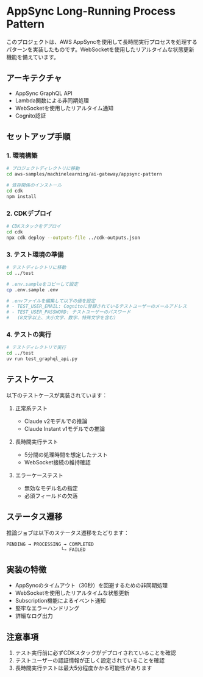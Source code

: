 # AppSync Long-Running Process Pattern

このプロジェクトは、AWS AppSyncを使用して長時間実行プロセスを処理するパターンを実装したものです。WebSocketを使用したリアルタイムな状態更新機能を備えています。

## アーキテクチャ

- AppSync GraphQL API
- Lambda関数による非同期処理
- WebSocketを使用したリアルタイム通知
- Cognito認証

## セットアップ手順

### 1. 環境構築

```bash
# プロジェクトディレクトリに移動
cd aws-samples/machinelearning/ai-gateway/appsync-pattern

# 依存関係のインストール
cd cdk
npm install
```

### 2. CDKデプロイ

```bash
# CDKスタックをデプロイ
cd cdk
npx cdk deploy --outputs-file ../cdk-outputs.json
```

### 3. テスト環境の準備

```bash
# テストディレクトリに移動
cd ../test

# .env.sampleをコピーして設定
cp .env.sample .env

# .envファイルを編集して以下の値を設定
# - TEST_USER_EMAIL: Cognitoに登録されているテストユーザーのメールアドレス
# - TEST_USER_PASSWORD: テストユーザーのパスワード
#   (8文字以上、大小文字、数字、特殊文字を含む)
```

### 4. テストの実行

```bash
# テストディレクトリで実行
cd ../test
uv run test_graphql_api.py
```

## テストケース

以下のテストケースが実装されています：

1. 正常系テスト
   - Claude v2モデルでの推論
   - Claude Instant v1モデルでの推論

2. 長時間実行テスト
   - 5分間の処理時間を想定したテスト
   - WebSocket接続の維持確認

3. エラーケーステスト
   - 無効なモデル名の指定
   - 必須フィールドの欠落

## ステータス遷移

推論ジョブは以下のステータス遷移をたどります：

```
PENDING → PROCESSING → COMPLETED
                    └→ FAILED
```

## 実装の特徴

- AppSyncのタイムアウト（30秒）を回避するための非同期処理
- WebSocketを使用したリアルタイムな状態更新
- Subscription機能によるイベント通知
- 堅牢なエラーハンドリング
- 詳細なログ出力

## 注意事項

1. テスト実行前に必ずCDKスタックがデプロイされていることを確認
2. テストユーザーの認証情報が正しく設定されていることを確認
3. 長時間実行テストは最大5分程度かかる可能性があります
